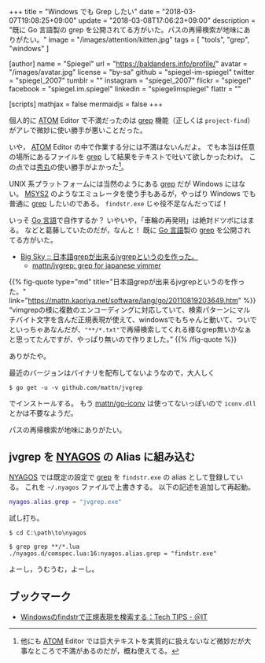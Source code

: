 +++
title = "Windows でも Grep したい"
date = "2018-03-07T19:08:25+09:00"
update = "2018-03-08T17:06:23+09:00"
description = "既に Go 言語製の grep を公開されてる方がいた。パスの再帰検索が地味にありがたい。"
image = "/images/attention/kitten.jpg"
tags        = [ "tools", "grep", "windows" ]

[author]
  name      = "Spiegel"
  url       = "https://baldanders.info/profile/"
  avatar    = "/images/avatar.jpg"
  license   = "by-sa"
  github    = "spiegel-im-spiegel"
  twitter   = "spiegel_2007"
  tumblr    = ""
  instagram = "spiegel_2007"
  flickr    = "spiegel"
  facebook  = "spiegel.im.spiegel"
  linkedin  = "spiegelimspiegel"
  flattr    = ""

[scripts]
  mathjax = false
  mermaidjs = false
+++

個人的に [ATOM] Editor で不満だったのは [grep] 機能（正しくは `project-find`）がアレで微妙に使い勝手が悪いことだった。

いや， [ATOM] Editor の中で作業する分には不満はないんだよ。
でも本当は任意の場所にあるファイルを [grep] して結果をテキストで吐いて欲しかったわけ。
この点では[秀丸]の使い勝手がよかった[^hm1]。

[^hm1]: 他にも [ATOM] Editor では巨大テキストを実質的に扱えないなど微妙だが大事なところで不満があるのだが，概ね使えてる。

UNIX 系プラットフォームには当然のようにある [grep] だが Windows にはない。
[MSYS2] のようなエミュレータを使う手もあるが，やっぱり Windows でも普通に [grep] したいのである。
`findstr.exe` じゃ役不足なんだってば！

いっそ [Go 言語]で自作するか？ いやいや，「車輪の再発明」は絶対ドツボにはまる。
などと葛藤していたのだが，なんと！ 既に [Go 言語]製の [grep] を公開されてる方がいた。

- [Big Sky :: 日本語grepが出来るjvgrepというのを作った。](https://mattn.kaoriya.net/software/lang/go/20110819203649.htm)
    - [mattn/jvgrep: grep for japanese vimmer](https://github.com/mattn/jvgrep)

{{% fig-quote type="md" title="日本語grepが出来るjvgrepというのを作った。" link="https://mattn.kaoriya.net/software/lang/go/20110819203649.htm" %}}
“vimgrepの様に複数のエンコーディングに対応していて、検索パターンにマルチバイト文字を含んだ正規表現が使えて、windowsでもちゃんと動いて、ついでといっちゃあなんだが、`"**/*.txt"`で再帰検索してくれる様なgrep無いかなぁと思ってたんですが、やっぱり無いので作りました。”
{{% /fig-quote %}}

ありがたや。

最近のバージョンはバイナリを配布してないようなので，大人しく

```text
$ go get -u -v github.com/mattn/jvgrep
```

でインストールする。
もう [mattn/go-iconv] は使ってないっぽいので `iconv.dll` とかは不要なようだ。

パスの再帰検索が地味にありがたい。

## jvgrep を [NYAGOS] の Alias に組み込む

[NYAGOS] では既定の設定で [grep] を `findstr.exe` の alias として登録している。
これを `~/.nyagos` ファイルで上書きする。
以下の記述を追加して再起動。

```Lua
nyagos.alias.grep = "jvgrep.exe"
```

試し打ち。

```text
$ cd C:\path\to\nyagos

$ grep grep **/*.lua
./nyagos.d/comspec.lua:16:nyagos.alias.grep = "findstr.exe"
```

よーし，うむうむ，よーし。

## ブックマーク

- [Windowsのfindstrで正規表現を検索する：Tech TIPS - ＠IT](http://www.atmarkit.co.jp/ait/articles/0412/18/news018.html)

[grep]: https://linuxjm.osdn.jp/html/GNU_grep/man1/grep.1.html "Man page of GREP"
[ATOM]: https://atom.io/ "Atom"
[秀丸]: http://hide.maruo.co.jp/software/hidemaru.html "秀まるおのホームページ(サイトー企画)－秀丸エディタ"
[MSYS2]: http://msys2.github.io/ "MSYS2 installer"
[Go 言語]: https://golang.org/ "The Go Programming Language"
[mattn/go-iconv]: https://github.com/mattn/go-iconv "mattn/go-iconv: iconv binding for golang"
[`jvgrep`]: https://github.com/mattn/jvgrep "mattn/jvgrep: grep for japanese vimmer"
[NYAGOS]: https://github.com/zetamatta/nyagos/ "zetamatta/nyagos: NYAGOS - The hybrid UNIXLike Commandline Shell for Windows"
